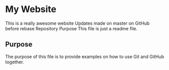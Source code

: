 # My Website

This is a really awesome website
Updates made on master on GitHub before rebase
Repository Purpose
This file is just a readme file.

## Purpose

The purpose of this file is to provide examples on how
to use Git and GitHub together.